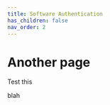 ```yaml
---
title: Software Authentication
has_children: false
nav_order: 2
---
```


# Another page

Test this


blah
